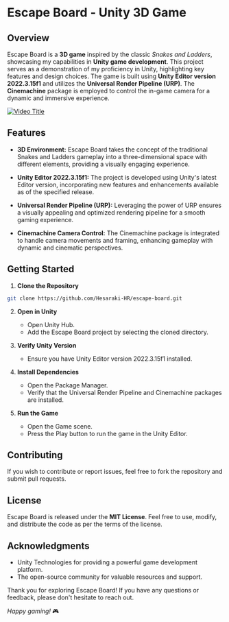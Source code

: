 # Escape Board - Unity 3D Game

## Overview

Escape Board is a **3D game** inspired by the classic *Snakes and Ladders*, showcasing my capabilities in **Unity game development**. This project serves as a demonstration of my proficiency in Unity, highlighting key features and design choices. The game is built using **Unity Editor version 2022.3.15f1** and utilizes the **Universal Render Pipeline (URP)**. The **Cinemachine** package is employed to control the in-game camera for a dynamic and immersive experience.

[![Video Title](https://img.youtube.com/vi/KuexXPmHFKw/0.jpg)](https://www.youtube.com/watch?v=KuexXPmHFKw)

## Features

- **3D Environment:** Escape Board takes the concept of the traditional Snakes and Ladders gameplay into a three-dimensional space with different elements, providing a visually engaging experience.

- **Unity Editor 2022.3.15f1:** The project is developed using Unity's latest Editor version, incorporating new features and enhancements available as of the specified release.

- **Universal Render Pipeline (URP):** Leveraging the power of URP ensures a visually appealing and optimized rendering pipeline for a smooth gaming experience.

- **Cinemachine Camera Control:** The Cinemachine package is integrated to handle camera movements and framing, enhancing gameplay with dynamic and cinematic perspectives.

## Getting Started

1. **Clone the Repository**
```bash
git clone https://github.com/Hesaraki-HR/escape-board.git

```

2. **Open in Unity**
   - Open Unity Hub.
   - Add the Escape Board project by selecting the cloned directory.

3. **Verify Unity Version**
   - Ensure you have Unity Editor version 2022.3.15f1 installed.

4. **Install Dependencies**
   - Open the Package Manager.
   - Verify that the Universal Render Pipeline and Cinemachine packages are installed.

5. **Run the Game**
   - Open the Game scene.
   - Press the Play button to run the game in the Unity Editor.

## Contributing

If you wish to contribute or report issues, feel free to fork the repository and submit pull requests.

## License

Escape Board is released under the **MIT License**. Feel free to use, modify, and distribute the code as per the terms of the license.

## Acknowledgments

- Unity Technologies for providing a powerful game development platform.
- The open-source community for valuable resources and support.

Thank you for exploring Escape Board! If you have any questions or feedback, please don't hesitate to reach out.

*Happy gaming!* 🎮
